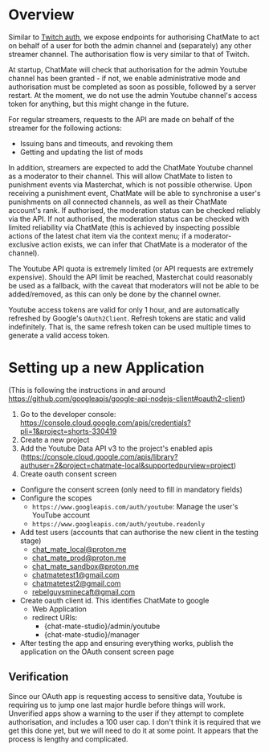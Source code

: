 # Overview

Similar to [Twitch auth](./twitch-auth.md), we expose endpoints for authorising ChatMate to act on behalf of a user for both the admin channel and (separately) any other streamer channel. The authorisation flow is very similar to that of Twitch.

At startup, ChatMate will check that authorisation for the admin Youtube channel has been granted - if not, we enable administrative mode and authorisation must be completed as soon as possible, followed by a server restart. At the moment, we do not use the admin Youtube channel's access token for anything, but this might change in the future.

For regular streamers, requests to the API are made on behalf of the streamer for the following actions:
- Issuing bans and timeouts, and revoking them
- Getting and updating the list of mods

In addition, streamers are expected to add the ChatMate Youtube channel as a moderator to their channel. This will allow ChatMate to listen to punishment events via Masterchat, which is not possible otherwise. Upon receiving a punishment event, ChatMate will be able to synchronise a user's punishments on all connected channels, as well as their ChatMate account's rank. If authorised, the moderation status can be checked reliably via the API. If not authorised, the moderation status can be checked with limited reliability via ChatMate (this is achieved by inspecting possible actions of the latest chat item via the context menu; if a moderator-exclusive action exists, we can infer that ChatMate is a moderator of the channel).

The Youtube API quota is extremely limited (or API requests are extremely expensive). Should the API limit be reached, Masterchat could reasonably be used as a fallback, with the caveat that moderators will not be able to be added/removed, as this can only be done by the channel owner.

Youtube access tokens are valid for only 1 hour, and are automatically refreshed by Google's `OAuth2Client`. Refresh tokens are static and valid indefinitely. That is, the same refresh token can be used multiple times to generate a valid access token.

# Setting up a new Application
(This is following the instructions in and around https://github.com/googleapis/google-api-nodejs-client#oauth2-client)

1. Go to the developer console: https://console.cloud.google.com/apis/credentials?pli=1&project=shorts-330419
2. Create a new project
3. Add the Youtube Data API v3 to the project's enabled apis (https://console.cloud.google.com/apis/library?authuser=2&project=chatmate-local&supportedpurview=project)
4. Create oauth consent screen
  - Configure the consent screen (only need to fill in mandatory fields)
  - Configure the scopes
    - `https://www.googleapis.com/auth/youtube`: Manage the user's YouTube account
    - `https://www.googleapis.com/auth/youtube.readonly`
  - Add test users (accounts that can authorise the new client in the testing stage)
    - chat_mate_local@proton.me
    - chat_mate_prod@proton.me
    - chat_mate_sandbox@proton.me
    - chatmatetest1@gmail.com
    - chatmatetest2@gmail.com
    - rebelguysminecaft@gmail.com
- Create oauth client id. This identifies ChatMate to google
  - Web Application
  - redirect URIs:
    - {chat-mate-studio}/admin/youtube
    - {chat-mate-studio}/manager
- After testing the app and ensuring everything works, publish the application on the OAuth consent screen page

## Verification
Since our OAuth app is requesting access to sensitive data, Youtube is requiring us to jump one last major hurdle before things will work. Unverified apps show a warning to the user if they attempt to complete authorisation, and includes a 100 user cap. I don't think it is required that we get this done yet, but we will need to do it at some point. It appears that the process is lengthy and complicated.
